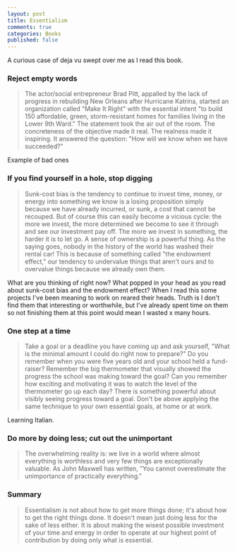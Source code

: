 ```yaml
---
layout: post
title: Essentialism
comments: true
categories: Books
published: false
---
```


A curious case of deja vu swept over me as I read this book. 

### Reject empty words
> The actor/social entrepreneur Brad Pitt, appalled by the lack of progress in rebuilding New Orleans after Hurricane Katrina, started an organization called "Make It Right" with the essential intent "to build 150 affordable, green, storm-resistant homes for families living in the Lower 9th Ward." The statement took the air out of the room. The concreteness of the objective made it real. The realness made it inspiring. It answered the question: "How will we know when we have succeeded?"

Example of bad ones

### If you find yourself in a hole, stop digging
> Sunk-cost bias is the tendency to continue to invest time, money, or energy into something we know is a losing proposition simply because we have already incurred, or sunk, a cost that cannot be recouped. But of course this can easily become a vicious cycle: the more we invest, the more determined we become to see it through and see our investment pay off. The more we invest in something, the harder it is to let go.
> A sense of ownership is a powerful thing. As the saying goes, nobody in the history of the world has washed their rental car! This is because of something called "the endowment effect," our tendency to undervalue things that aren't ours and to overvalue things because we already own them.

What are you thinking of right now? What popped in your head as you read about sunk-cost bias and the endowment effect? When I read this some projects I've been meaning to work on reared their heads. Truth is I don't find them that interesting or worthwhile, but I've already spent time on them so not finishing them at this point would mean I wasted x many hours.

### One step at a time
> Take a goal or a deadline you have coming up and ask yourself, "What is the minimal amount I could do right now to prepare?"
> Do you remember when you were five years old and your school held a fund-raiser? Remember the big thermometer that visually showed the progress the school was making toward the goal? Can you remember how exciting and motivating it was to watch the level of the thermometer go up each day? There is something powerful about visibly seeing progress toward a goal. Don't be above applying the same technique to your own essential goals, at home or at work.

Learning Italian.

### Do more by doing less; cut out the unimportant
> The overwhelming reality is: we live in a world where almost everything is worthless and very few things are exceptionally valuable. As John Maxwell has written, "You cannot overestimate the unimportance of practically everything."

### Summary
> Essentialism is not about how to get more things done; it's about how to get the right things done. It doesn't mean just doing less for the sake of less either. It is about making the wisest possible investment of your time and energy in order to operate at our highest point of contribution by doing only what is essential.
